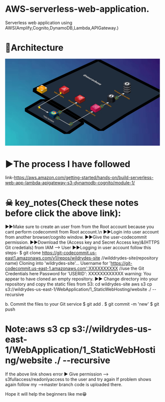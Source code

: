 # AWS-serverless-web-application.
Serverless web application using AWS(Amplify,Cognito,DynamoDB,Lambda,APIGateway.)
# 🏡Architecture
![](https://github.com/SouravBose42/AWS-serverless-web-application./blob/main/serverless_architecture.gif)

# ▶The process I have followed
link-https://aws.amazon.com/getting-started/hands-on/build-serverless-web-app-lambda-apigateway-s3-dynamodb-cognito/module-1/
# ☠ key_notes(Check these notes before click the above link):
▶▶Make sure to create an user from from the Root account because you cant perform codecommit from Root account.\n
▶▶Login into user account from another browser/cognito window.
▶▶Give the user-codecommit permission.
▶▶Download the (Access key and Secret Access key)&(HTTPS Git credetials) from IAM --> User
▶▶Logging in user account follow this steps-
$ git clone https://git-codecommit.us-east1.amazonaws.com/v1/repos/wildrydes-site     //wilddrydes-site(repository name)
Cloning into 'wildrydes-site'...
Username for 'https://git-codecommit.us-east-1.amazonaws.com':XXXXXXXXXX                //use the Git Credentials here
Password for 'USERID': XXXXXXXXXXXX
warning: You appear to have cloned an empty repository.
▶▶ Change directory into your repository and copy the static files from S3:
cd wildrydes-site
aws s3 cp s3://wildrydes-us-east-1/WebApplication/1_StaticWebHosting/website ./ --recursive

b. Commit the files to your Git service
$ git add .
$ git commit -m 'new'
$ git push
# Note:aws s3 cp s3://wildrydes-us-east-1/WebApplication/1_StaticWebHosting/website ./ --recursive
If the above link shows error ▶ Give permission --> s3fullaccess/readonlyaccess  to the user and try again
If problem shows again follow my -->master branch code is uploaded there.

Hope it will help the beginners like me😁




